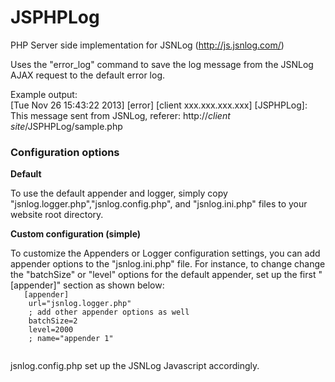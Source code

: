 JSPHPLog
========

PHP Server side implementation for JSNLog (http://js.jsnlog.com/)

Uses the "error_log" command to save the log message from the JSNLog AJAX request to the default error log.

Example output:<br/>
[Tue Nov 26 15:43:22 2013] [error] [client xxx.xxx.xxx.xxx] [JSPHPLog]: This message sent from JSNLog, referer: http://*client site*/JSPHPLog/sample.php

<h3>Configuration options</h3>

  <p><b>Default</b></p>
  To use the default appender and logger, simply copy "jsnlog.logger.php","jsnlog.config.php", and "jsnlog.ini.php" files to your website root directory.
    
   <p><b>Custom configuration (simple)</b></p>
   To customize the Appenders or Logger configuration settings, you can add appender options to the "jsnlog.ini.php" file. For instance, to change change the "batchSize"
   or "level" options for the default appender, set up the first "[appender]" section as shown below: 

   <code>
   [appender]
	url="jsnlog.logger.php"
	; add other appender options as well
	batchSize=2
	level=2000
	; name="appender 1"
	</code>
    
  jsnlog.config.php set up the JSNLog Javascript accordingly.
